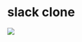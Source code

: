 # slack clone

![](https://github.com/daxchx/slack-clone/assets/149696768/e2fb42d2-ab9c-40c1-8a09-c4c9c75cfa58)
